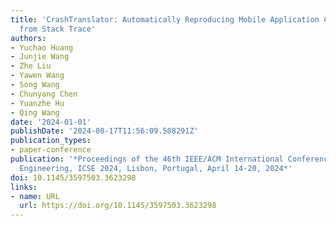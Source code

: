```yaml
---
title: 'CrashTranslator: Automatically Reproducing Mobile Application Crashes Directly
  from Stack Trace'
authors:
- Yuchao Huang
- Junjie Wang
- Zhe Liu
- Yawen Wang
- Song Wang
- Chunyang Chen
- Yuanzhe Hu
- Qing Wang
date: '2024-01-01'
publishDate: '2024-08-17T11:56:09.508291Z'
publication_types:
- paper-conference
publication: '*Proceedings of the 46th IEEE/ACM International Conference on Software
  Engineering, ICSE 2024, Lisbon, Portugal, April 14-20, 2024*'
doi: 10.1145/3597503.3623298
links:
- name: URL
  url: https://doi.org/10.1145/3597503.3623298
---
```

